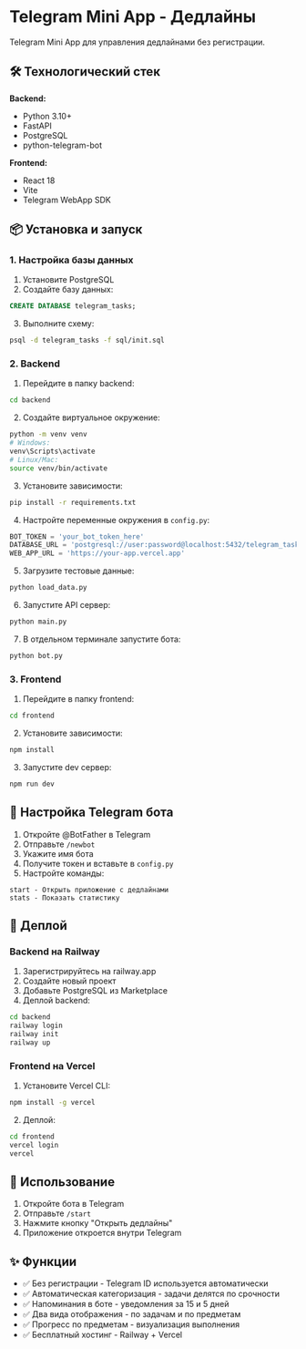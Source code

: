 # Telegram Mini App - Дедлайны

Telegram Mini App для управления дедлайнами без регистрации.

## 🛠️ Технологический стек

**Backend:**
- Python 3.10+
- FastAPI
- PostgreSQL
- python-telegram-bot

**Frontend:**
- React 18
- Vite
- Telegram WebApp SDK

## 📦 Установка и запуск

### 1. Настройка базы данных

1. Установите PostgreSQL
2. Создайте базу данных:
```sql
CREATE DATABASE telegram_tasks;
```

3. Выполните схему:
```bash
psql -d telegram_tasks -f sql/init.sql
```

### 2. Backend

1. Перейдите в папку backend:
```bash
cd backend
```

2. Создайте виртуальное окружение:
```bash
python -m venv venv
# Windows:
venv\Scripts\activate
# Linux/Mac:
source venv/bin/activate
```

3. Установите зависимости:
```bash
pip install -r requirements.txt
```

4. Настройте переменные окружения в `config.py`:
```python
BOT_TOKEN = 'your_bot_token_here'
DATABASE_URL = 'postgresql://user:password@localhost:5432/telegram_tasks'
WEB_APP_URL = 'https://your-app.vercel.app'
```

5. Загрузите тестовые данные:
```bash
python load_data.py
```

6. Запустите API сервер:
```bash
python main.py
```

7. В отдельном терминале запустите бота:
```bash
python bot.py
```

### 3. Frontend

1. Перейдите в папку frontend:
```bash
cd frontend
```

2. Установите зависимости:
```bash
npm install
```

3. Запустите dev сервер:
```bash
npm run dev
```

## 🤖 Настройка Telegram бота

1. Откройте @BotFather в Telegram
2. Отправьте `/newbot`
3. Укажите имя бота
4. Получите токен и вставьте в `config.py`
5. Настройте команды:
```
start - Открыть приложение с дедлайнами
stats - Показать статистику
```

## 🚀 Деплой

### Backend на Railway
1. Зарегистрируйтесь на railway.app
2. Создайте новый проект
3. Добавьте PostgreSQL из Marketplace
4. Деплой backend:
```bash
cd backend
railway login
railway init
railway up
```

### Frontend на Vercel
1. Установите Vercel CLI:
```bash
npm install -g vercel
```

2. Деплой:
```bash
cd frontend
vercel login
vercel
```

## 📱 Использование

1. Откройте бота в Telegram
2. Отправьте `/start`
3. Нажмите кнопку "Открыть дедлайны"
4. Приложение откроется внутри Telegram

## ✨ Функции

- ✅ Без регистрации - Telegram ID используется автоматически
- ✅ Автоматическая категоризация - задачи делятся по срочности
- ✅ Напоминания в боте - уведомления за 15 и 5 дней
- ✅ Два вида отображения - по задачам и по предметам
- ✅ Прогресс по предметам - визуализация выполнения
- ✅ Бесплатный хостинг - Railway + Vercel
